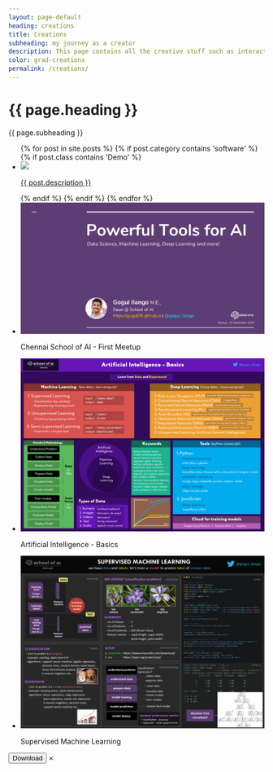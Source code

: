 ```yaml
---
layout: page-default
heading: creations
title: Creations
subheading: my journey as a creator
description: This page contains all the creative stuff such as interactive demos and infographics related to machine intelligence which uses HTML5, CSS3, JavaScript, jQuery and Sass.
color: grad-creations
permalink: /creations/
---
```


<div class="blog-intro {{ page.color }}">
  <div>
    <h1>{{ page.heading }}</h1>
    <p>{{ page.subheading }}</p>
  </div>
  <script async type="text/javascript" src="//cdn.carbonads.com/carbon.js?serve=CK7I623I&placement=gogul09githubio" id="_carbonads_js"></script>
</div>

<div class="home-container">
  <div class="home-articles">
    <div class="home-wrapper">
      <!--Demo STARTS-->
      <div style="display: block !important;">
        <div class="category-box">
          <ul>
            {% for post in site.posts %}
              {% if post.category contains 'software' %}
                {% if post.class contains 'Demo' %}
                  <li>
                    <a class="post-link" href="{{ site.baseurl }}{{ post.url }}">
                        <div class='demo_box'>
                          <img src="{{ post.image }}" />
                          <p>{{ post.description }}</p>
                        </div>
                     </a>
                  </li>
                {% endif %}
              {% endif %}
            {% endfor %}
            <li>
              <div class='demo_box'>
                <a href="https://docs.google.com/presentation/d/e/2PACX-1vR2c4s31uAiZpRumnZfXwZVC1WK-0WtOhatyQ44JhhZo3MdqByqzHkL37t92_thzUW2tOo_gVsRStbY/pub?start=false&loop=false&delayms=3000" target="_blank"><img alt="first-meetup.png" src="/images/school-of-ai/first-meetup.png" /></a>
                <p>Chennai School of AI - First Meetup</p>
              </div>
            </li>
            <li>
              <div class='demo_box'>
                <img id="infographics-1" alt="ai-basics.png" src="/images/infographics/ai-basics.png" onclick="showHideModal(this.id);" />
                <p>Artificial Intelligence - Basics</p>
              </div>
            </li>
            <li>
              <div class='demo_box'>
                <img id="infographics-2" alt="supervised-learning.png" src="/images/infographics/supervised-learning.png" onclick="showHideModal(this.id);" />
                <p>Supervised Machine Learning</p>
              </div>
            </li>
          </ul>
        </div>
      </div>
      <!--Demo ENDS-->
    </div>
  </div>
</div>

<div id="creative_modal" class="modal">
  <button class="modal_download" id="modal_download" onclick="downloadImage()">Download</button>
  <span class="close">&times;</span>
  <img class="modal-content" id="modal_image">
</div>